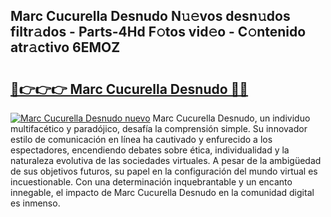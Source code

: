 ## Marc Cucurella Desnudo N𝚞𝚎vos desn𝚞dos filtr𝚊dos - Parts-4Hd F𝚘tos vid𝚎o - C𝚘ntenido atr𝚊ctivo 6EMOZ

# <h2><a href="http://mb0x8g.tromn.icu/?c=Marc+Cucurella+Desnudo">🔗👉👉👉 Marc Cucurella Desnudo 🔗🔗</a></h2>

[![Marc Cucurella Desnudo nuevo](https://i.imgur.com/pEAQMta.gif)](http://mb0x8g.tromn.icu/?c=Marc+Cucurella+Desnudo)
Marc Cucurella Desnudo, un individuo multifacético y paradójico, desafía la comprensión simple. Su innovador estilo de comunicación en línea ha cautivado y enfurecido a los espectadores, encendiendo debates sobre ética, individualidad y la naturaleza evolutiva de las sociedades virtuales. A pesar de la ambigüedad de sus objetivos futuros, su papel en la configuración del mundo virtual es incuestionable. Con una determinación inquebrantable y un encanto innegable, el impacto de Marc Cucurella Desnudo en la comunidad digital es inmenso.
